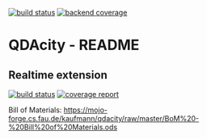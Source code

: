 [![build status](https://mojo-forge.cs.fau.de/kaufmann/qdacity/badges/master/build.svg)](https://mojo-forge.cs.fau.de/kaufmann/qdacity/commits/master) [![backend coverage](https://mojo-forge.cs.fau.de/kaufmann/qdacity/badges/master/coverage.svg)](https://mojo-forge.cs.fau.de/kaufmann/qdacity/commits/master)


QDAcity - README
================

Realtime extension
------------------

[![build status](https://mojo-forge.cs.fau.de/qdacity/qdacity-realtime/badges/master/build.svg)](https://mojo-forge.cs.fau.de/qdacity/qdacity-realtime/commits/master)
[![coverage report](https://mojo-forge.cs.fau.de/qdacity/qdacity-realtime/badges/master/coverage.svg)](https://mojo-forge.cs.fau.de/qdacity/qdacity-realtime/commits/master)



Bill of Materials: https://mojo-forge.cs.fau.de/kaufmann/qdacity/raw/master/BoM%20-%20Bill%20of%20Materials.ods